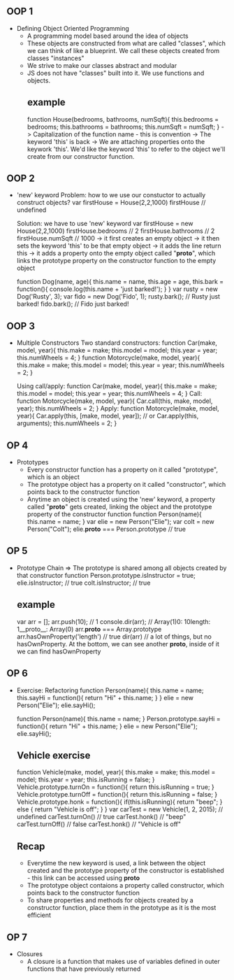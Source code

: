 ## OOP 1 ##
- Defining Object Oriented Programming
    - A programming model based around the idea of objects
    - These objects are constructed from what are called "classes", which we can think of like a blueprint. We call these objects created from classes "instances"
    - We strive to make our classes abstract and modular
    - JS does not have "classes" built into it. We use functions and objects.
        ## example ##
        function House(bedrooms, bathrooms, numSqft){
            this.bedrooms = bedrooms;
            this.bathrooms = bathrooms;
            this.numSqft = numSqft;
        }
        -> Capitalization of the function name - this is convention
        -> The keyword 'this' is back
        -> We are attaching properties onto the keywork 'this'. We'd like the keyword 'this' to refer to the object we'll create from our constructor function.

## OOP 2 ##
- 'new' keyword
    Problem: how to we use our constuctor to actually construct objects?
    var firstHouse = House(2,2,1000)
    firstHouse // undefined

    Solution: we have to use 'new' keyword
    var firstHouse = new House(2,2,1000)
    firstHouse.bedrooms     // 2
    firstHouse.bathrooms    // 2
    firstHouse.numSqft      // 1000
    -> it first creates an empty object
    -> it then sets the keyword 'this' to be that empty object
    -> it adds the line return this
    -> it adds a property onto the empty object called "__proto__", which links the prototype property on the constructor function to the empty object

    function Dog(name, age){
        this.name = name,
        this.age = age,
        this.bark = function(){
            console.log(this.name + 'just barked!');
        }
    }
    var rusty = new Dog('Rusty', 3);
    var fido = new Dog('Fido', 1);
    rusty.bark(); // Rusty just barked!
    fido.bark(); // Fido just barked!
    
## OOP 3 ##
- Multiple Constructors
    Two standard constructors:
    function Car(make, model, year){
        this.make = make;
        this.model = model;
        this.year = year;
        this.numWheels = 4;
    }
    function Motorcycle(make, model, year){
        this.make = make;
        this.model = model;
        this.year = year;
        this.numWheels = 2;
    }

    Using call/apply:
    function Car(make, model, year){
        this.make = make;
        this.model = model;
        this.year = year;
        this.numWheels = 4;
    }
    Call:
    function Motorcycle(make, model, year){
        Car.call(this, make, model, year);
        this.numWheels = 2;
    }
    Apply:
    function Motorcycle(make, model, year){
        Car.apply(this, [make, model, year]); // or Car.apply(this, arguments); 
        this.numWheels = 2;
    }

## OP 4 ##
- Prototypes
    - Every constructor function has a property on it called "prototype", which is an object
    - The prototype object has a property on it called "constructor", which points back to the constructor function
    - Anytime an object is created using the 'new' keyword, a property called "__proto__" gets created, linking the object and the prototype property of the constructor function
    function Person(name){
	    this.name = name;
    }
    var elie = new Person("Elie");
    var colt = new Person("Colt");
    elie.__proto__ === Person.prototype // true

## OP 5 ##
- Prototype Chain
    => The prototype is shared among all objects created by that constructor function
    Person.prototype.isInstructor = true;
    elie.isInstructor; // true
    colt.isInstructor; // true
    ## example ##
    var arr = [];
    arr.push(10); // 1
    console.dir(arr); // Array(1)0: 10length: 1__proto__: Array(0)
    arr.__proto__ === Array.prototype
    arr.hasOwnProperty('length') // true
    dir(arr) // a lot of things, but no hasOwnProperty. At the bottom, we can see another __proto__, inside of it we can find hasOwnProperty

## OP 6 ##
- Exercise: Refactoring
    function Person(name){
        this.name = name;
        this.sayHi = function(){
            return "Hi" + this.name;
        }
    }
    elie = new Person("Elie");
    elie.sayHi();

    function Person(name){
        this.name = name;
    }
    Person.prototype.sayHi = function(){
        return "Hi" + this.name;
    }
    elie = new Person("Elie");
    elie.sayHi();

    ## Vehicle exercise ##
    function Vehicle(make, model, year){
        this.make = make;
        this.model = model;
        this.year = year;
        this.isRunning = false;
    }
    Vehicle.prototype.turnOn = function(){
        return this.isRunning = true;
    }
    Vehicle.prototype.turnOff = function(){
        return this.isRunning = false;
    }
    Vehicle.prototype.honk = function(){
        if(this.isRunning){
            return "beep";
        } else {
            return "Vehicle is off";
        }
    }
    var carTest = new Vehicle(1, 2, 2015); // undefined
    carTest.turnOn() // true
    carTest.honk() // "beep"
    carTest.turnOff() // false
    carTest.honk() // "Vehicle is off"
    
    ## Recap ##
    - Everytime the new keyword is used, a link between the object created and the prototype
    property of the constructor is established - this link can be accessed using __proto__
    - The prototype object contaions a property called constructor, which points back to
    the constructor function
    - To share properties and methods for objects created by a constructor function, place
    them in the prototype as it is the most efficient

## OP 7 ##
- Closures
    - A closure is a function that makes use of variables defined in outer functions that
    have previously returned

